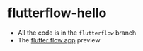 # flutterflow-hello

- All the code is in the `flutterflow` branch
- The [flutter flow app](https://app.flutterflow.io/share/my-first-flutter-flow-6l1voe) preview
